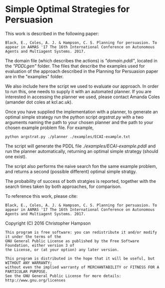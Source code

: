Simple Optimal Strategies for Persuasion
======================================

This work is described in the following paper:
 
    Black, E., Coles, A. J. & Hampson, C. S. Planning for persuasion. To appear in AAMAS '17 The 16th International Conference on Autonomous Agents and Multiagent Systems. 2017.
 
The domain file (which describes the actions) is *"domain.pddl"*, located in the *"PDDLgen"* folder. The files that describe the examples used for evaluation of the approach described in the Planning for Persuasion paper are in the "examples" folder.
 
We also include here the script we used to evaluate our approach. In order to run this, one needs to supply it with an automated planner. If you are interested in accessing the planner we used, please contact Amanda Coles (amander dot coles at kcl.ac.uk).

Once you have supplied the implementation with a planner, to generate an optimal simple strategy run the python script *argstrat.py* with a two arguments naming the path to your chosen planner and the path to your chosen example problem file. For example, 

    python argstrat.py ./planner ./examples/ECAI-example.txt
  
The script will generate the PDDL file *./examples/ECAI-example.pddl* and run the planner automatically, returning an optimal simple strategy (should one exist).

The script also performs the naive search fon the same example problem, and returns a second (possible different) optimal simple stratgy.

The probability of success of both stratgies is reported, together with the search times taken by both approaches, for comparison. 


To reference this work, please cite: 

    Black, E., Coles, A. J. & Hampson, C. S. Planning for persuasion. To appear in AAMAS '17 The 16th International Conference on Autonomous Agents and Multiagent Systems. 2017.




Copyright (C) 2016 Christopher Hampson
 
    This program is free software: you can redistribute it and/or modify it under the terms of the 
    GNU General Public License as published by the Free Software Foundation, either version 3 of 
    the License, or (at your option) any later version.

    This program is distributed in the hope that it will be useful, but WITHOUT ANY WARRANTY; 
    without even the implied warranty of MERCHANTABILITY or FITNESS FOR A PARTICULAR PURPOSE.  
    See the GNU General Public License for more details: http://www.gnu.org/licenses
